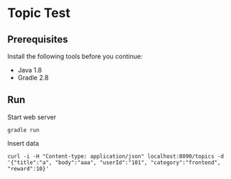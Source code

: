 # Topic Test

## Prerequisites

Install the following tools before you continue:

* Java 1.8
* Gradle 2.8

## Run

Start web server
```
gradle run
```

Insert data
```
curl -i -H "Content-type: application/json" localhost:8090/topics -d '{"title":"a", "body":"aaa", "userId":"101", "category":"frontend", "reward":10}'
```
